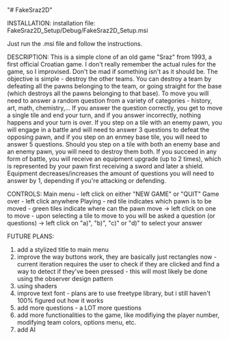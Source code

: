 "# FakeSraz2D" 

INSTALLATION:
installation file: FakeSraz2D_Setup/Debug/FakeSraz2D_Setup.msi

Just run the .msi file and follow the instructions.

DESCRIPTION:
This is a simple clone of an old game "Sraz" from 1993, a first official Croatian game.
I don't really remember the actual rules for the game, so I improvised. Don't be mad if something
isn't as it should be.
The objective is simple - destroy the other teams. You can destroy a team by defeating all the pawns
belonging to the team, or going straight for the base (which destroys all the pawns belonging to that
base). To move you will need to answer a random question from a variety of categories - history, art,
math, chemistry,... If you answer the question correctly, you get to move a single tile and end your
turn, and if you answer incorrectly, nothing happens and your turn is over. If you step on a tile with
an enemy pawn, you will engage in a battle and will need to answer 3 questions to defeat the opposing
pawn, and if you step on an enmey base tile, you will need to answer 5 questions. Should you step on
a tile with both an enemy base and an enemy pawn, you will need to destroy them both. If you succeed
in any form of battle, you will receive an equipment upgrade (up to 2 times), which is represented by
your pawn first receiving a sword and later a shield. Equipment decreases/increases the amount of
questions you will need to answer by 1, depending if you're attacking or defending.

CONTROLS:
Main menu - left click on either "NEW GAME" or "QUIT"
Game over - left click anywhere
Playing - red tile indicates which pawn is to be moved
		- green tiles indicate where can the pawn move -> left click on one to move
		- upon selecting a tile to move to you will be asked a question (or questions)
			-> left click on "a)", "b)", "c)" or "d)" to select your answer

FUTURE PLANS:
1) add a stylized title to main menu
2) improve the way buttons work, they are basically just rectangles now
		- current iteration requires the user to check if they are clicked and find a way to detect if
			they've been pressed
		- this will most likely be done using the observer design pattern
3) using shaders
4) improve text font - plans are to use freetype library, but i still haven't 100% figured out how it
works
5) add more questions - a LOT more questions
6) add more functionalities to the game, like modifiying the player number, modifying team colors,
	options menu, etc.
7) add AI
